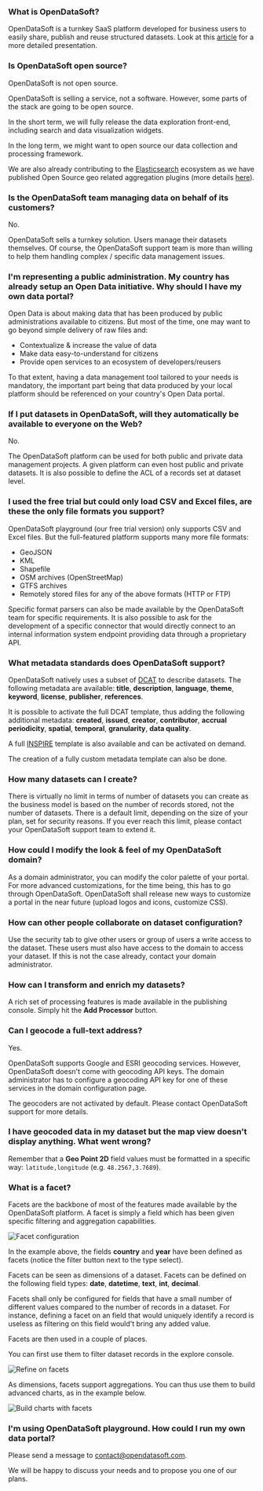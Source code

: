 ### What is OpenDataSoft?
OpenDataSoft is a turnkey SaaS platform developed for business users to easily share, publish and reuse structured datasets. Look at this [article](/entries/84740363-Why-OpenDataSoft-) for a more detailed presentation.

### Is OpenDataSoft open source?
OpenDataSoft is not open source. 

OpenDataSoft is selling a service, not a software. However, some parts of the stack are going to be open source. 

In the short term, we will fully release the data exploration front-end, including search and data visualization widgets. 

In the long term, we might want to open source our data collection and processing framework. 

We are also already contributing to the [Elasticsearch](http://www.elasticsearch.org/) ecosystem as we have published Open Source geo related aggregation plugins (more details [here](https://github.com/opendatasoft)).

### Is the OpenDataSoft team managing data on behalf of its customers?
No. 

OpenDataSoft sells a turnkey solution. Users manage their datasets themselves. Of course, the OpenDataSoft support team is more than willing to help them handling complex / specific data management issues.

### I'm representing a public administration. My country has already setup an Open Data initiative. Why should I have my own data portal?
Open Data is about making data that has been produced by public administrations available to citizens. But most of the time, one may want to go beyond simple delivery of raw files and:

* Contextualize & increase the value of data
* Make data easy-to-understand for citizens
* Provide open services to an ecosystem of developers/reusers

To that extent, having a data management tool tailored to your needs is mandatory, the important part being that data produced by your local platform should be referenced on your country's Open Data portal.

### If I put datasets in OpenDataSoft, will they automatically be available to everyone on the Web?
No. 

The OpenDataSoft platform can be used for both public and private data management projects. A given platform can even host public and private datasets. It is also possible to define the ACL of a records set at dataset level.

### I used the free trial but could only load CSV and Excel files, are these the only file formats you support?
OpenDataSoft playground (our free trial version) only supports CSV and Excel files. But the full-featured platform supports many more file formats:

* GeoJSON
* KML
* Shapefile
* OSM archives (OpenStreetMap)
* GTFS archives
* Remotely stored files for any of the above formats (HTTP or FTP)

Specific format parsers can also be made available by the OpenDataSoft team for specific requirements. It is also possible to ask for the development of a specific connector that would directly connect to an internal information system endpoint providing data through a proprietary API.

### What metadata standards does OpenDataSoft support?
OpenDataSoft natively uses a subset of [DCAT](http://www.w3.org/TR/vocab-dcat/) to describe datasets. The following metadata are available: **title**, **description**, **language**, **theme**, **keyword**, **license**, **publisher**, **references**.

It is possible to activate the full DCAT template, thus adding the following additional metadata: **created**, **issued**, **creator**, **contributor**, **accrual periodicity**, **spatial**, **temporal**, **granularity**, **data quality**.

A full [INSPIRE](http://inspire.ec.europa.eu/index.cfm/pageid/101) template is also available and can be activated on demand.

The creation of a fully custom metadata template can also be done.

### How many datasets can I create?
There is virtually no limit in terms of number of datasets you can create as the business model is based on the number of records stored, not the number of datasets. There is a default limit, depending on the size of your plan, set for security reasons. If you ever reach this limit, please contact your OpenDataSoft support team to extend it.

### How could I modify the look & feel of my OpenDataSoft domain?
As a domain administrator, you can modify the color palette of your portal. For more advanced customizations, for the time being, this has to go through OpenDataSoft. OpenDataSoft shall release new ways to customize a portal in the near future (upload logos and icons, customize CSS).

### How can other people collaborate on dataset configuration?
Use the security tab to give other users or group of users a write access to the dataset. These users must also have access to the domain to access your dataset. If this is not the case already, contact your domain administrator.

### How can I transform and enrich my datasets?
A rich set of processing features is made available in the publishing console. Simply hit the **Add Processor** button.

### Can I geocode a full-text address?
Yes. 

OpenDataSoft supports Google and ESRI geocoding services. However, OpenDataSoft doesn't come with geocoding API keys. The domain administrator has to configure a geocoding API key for one of these services in the domain configuration page.

The geocoders are not activated by default. Please contact OpenDataSoft support for more details.

### I have geocoded data in my dataset but the map view doesn't display anything. What went wrong?
Remember that a **Geo Point 2D** field values must be formatted in a specific way: `latitude,longitude` (e.g. `48.2567,3.7689`).

### What is a facet?

Facets are the backbone of most of the features made available by the OpenDataSoft platform. A facet is simply a field which has been given specific filtering and aggregation capabilities.

![Facet configuration](facet-configuration-en.jpg)

In the example above, the fields **country** and **year** have been defined as facets (notice the filter button next to the type select).

Facets can be seen as dimensions of a dataset. Facets can be defined on the following field types: **date**, **datetime**, **text**, **int**, **decimal**.

Facets shall only be configured for fields that have a small number of different values compared to the number of records in a dataset. For instance, defining a facet on an field that would uniquely identify a record is useless as filtering on this field would't bring any added value.

Facets are then used in a couple of places.

You can first use them to filter dataset records in the explore console.

![Refine on facets](facet-explore-en.jpg)

As dimensions, facets support aggregations. You can thus use them to build advanced charts, as in the example below.

![Build charts with facets](facet-chart-en.jpg)


### I'm using OpenDataSoft playground. How could I run my own data portal?
Please send a message to <contact@opendatasoft.com>. 

We will be happy to discuss your needs and to propose you one of our plans.
